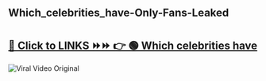
 ## Which_celebrities_have-Only-Fans-Leaked

# <h2><a href="https://clipsfans.com/Which_celebrities_have&ref=git">🔗 Click to LINKS ⏩⏩ 👉 🟢 Which celebrities have </a></h2>

<a href="https://clipsfans.com/Which_celebrities_have&ref=git" rel="nofollow" data-target="animated-image.originalLink"><img src="https://i.ibb.co.com/xMMVF88/686577567.gif" alt="Viral Video Original" style="max-width: 100%; display: inline-block;" data-target="animated-image.originalImage"></a>

